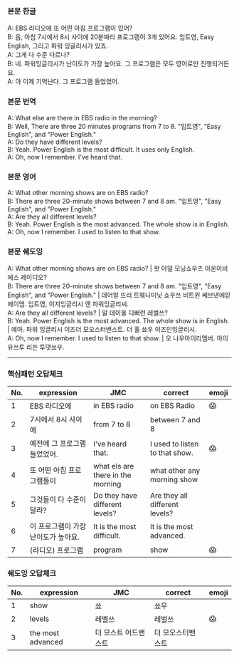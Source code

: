 ### 본문 한글
A: EBS 라디오에 또 어떤 아침 프로그램이 있어?  
B: 음, 아침 7시에서 8시 사이에 20분짜리 프로그램이 3개 있어요. 입트영, Easy English, 그리고 파워 잉글리시가 있죠.  
A: 그게 다 수준 다르나?  
B: 네. 파워잉글리시가 난이도가 가장 높아요. 그 프로그램은 모두 영어로만 진행되거든요.  
A: 아 이제 기억난다. 그 프로그램 들었었어.

### 본문 번역
A: What else are there in EBS radio in the morning?  
B: Well, There are three 20 minutes programs from 7 to 8. "입트영", "Easy English", and "Power English."  
A: Do they have different levels?  
B: Yeah. Power English is the most difficult. It uses only English.  
A: Oh, now I remember. I've heard that.  

### 본문 영어
A: What other morning shows are on EBS radio?  
B: There are three 20-minute shows between 7 and 8 am. "입트영", "Easy English", and "Power English."  
A: Are they all different levels?  
B: Yeah. Power English is the most advanced. The whole show is in English.  
A: Oh, now I remember. I used to listen to that show.  

### 본문 쉐도잉
A: What other morning shows are on EBS radio? | 왓 아덜 모닝쇼우즈 아온이비에스 레이디오?  
B: There are three 20-minute shows between 7 and 8 am. "입트영", "Easy English", and "Power English." | 데어알 뜨리 트웨니미닛 쇼우쓰 비트윈 쎄브낸에읻에이엠. 입트영, 이지잉글리시 앤 파워잉글리씨.  
A: Are they all different levels? | 알 데이올 디뻐런 레벌쓰?  
B: Yeah. Power English is the most advanced. The whole show is in English. | 예아. 파워 잉글리시 이즈더 모오스터밴스트. 더 홀 쑈우 이즈인잉글리시.  
A: Oh, now I remember. I used to listen to that show. | 오 나우아이리멤버. 아이 유쓰투 리쓴 투댓쑈우.  

---

### 핵심패턴 오답체크

| No. | expression | JMC | correct | emoji |
| --- | --- | --- | --- | --- |
| 1 | EBS 라디오에 | in EBS radio | on EBS Radio | :scream: |
| 2 | 7시에서 8시 사이에 | from 7 to 8 | between 7 and 8 |  |
| 3 | 예전에 그 프로그램 들었었어. | I've heard that. | I used to listen to that show. | :scream: |
| 4 | 또 어떤 아침 프로그램들이 | what els are there in the morning | what other any morning show | |
| 5 | 그것들이 다 수준이 달라? | Do they have different levels? | Are they  all different levels? | |
| 6 | 이 프로그램이 가장 난이도가 높아요. | It is the most difficult. | It  is the most advanced. | |
| 7 | (라디오) 프로그램 | program | show | :scream: |

### 쉐도잉 오답체크
No. | expression | JMC | correct | emoji  
--- | --- | --- | --- | --- |
1 | show | 쑈 | 쑈우 |
2 | levels | 레벨쓰 | 레벌쓰 | :scream:  
3 | the most advanced | 더 모스트 어드밴스트 | 더 모오스터밴스트 |  
